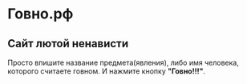 Говно.рф
========
Сайт лютой ненависти
--------------------

Просто впишите название предмета(явления), либо имя человека, которого считаете говном. И нажмите кнопку **"Говно!!!"**.
